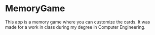 # MemoryGame

This app is a memory game where you can customize the cards.
It was made for a work in class during my degree in Computer Engineering.
